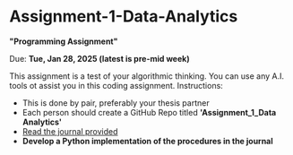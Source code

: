 # Assignment-1-Data-Analytics

**"Programming Assignment"**

Due: **Tue, Jan 28, 2025 (latest is pre-mid week)**

This assignment is a test of your algorithmic thinking. You can use any A.I. tools ot assist you in this coding assignment. 
Instructions: 
- This is done by pair, preferably your thesis partner 
- Each person should create a GitHub Repo titled **'Assignment_1_Data Analytics'** 
- [Read the journal provided](https://www.tandfonline.com/doi/abs/10.1198/016214501753208573)
- **Develop a Python implementation of the procedures in the journal**
